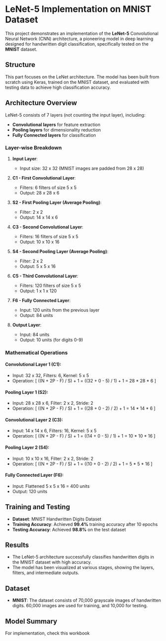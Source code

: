 # LeNet-5 Implementation on MNIST Dataset

This project demonstrates an implementation of the **LeNet-5** Convolutional Neural Network (CNN) architecture, a pioneering model in deep learning designed for handwritten digit classification, specifically tested on the **MNIST** dataset.

## Structure

This part focuses on the LeNet architecture. The model has been built from scratch using Keras, trained on the MNIST dataset, and evaluated with testing data to achieve high classification accuracy.

## Architecture Overview

LeNet-5 consists of 7 layers (not counting the input layer), including:
- **Convolutional layers** for feature extraction
- **Pooling layers** for dimensionality reduction
- **Fully Connected layers** for classification

### Layer-wise Breakdown

1. **Input Layer**: 
   - Input size: 32 x 32 (MNIST images are padded from 28 x 28)
   
2. **C1 - First Convolutional Layer**:
   - Filters: 6 filters of size 5 x 5
   - Output: 28 x 28 x 6

3. **S2 - First Pooling Layer (Average Pooling)**:
   - Filter: 2 x 2
   - Output: 14 x 14 x 6

4. **C3 - Second Convolutional Layer**:
   - Filters: 16 filters of size 5 x 5
   - Output: 10 x 10 x 16

5. **S4 - Second Pooling Layer (Average Pooling)**:
   - Filter: 2 x 2
   - Output: 5 x 5 x 16

6. **C5 - Third Convolutional Layer**:
   - Filters: 120 filters of size 5 x 5
   - Output: 1 x 1 x 120

7. **F6 - Fully Connected Layer**:
   - Input: 120 units from the previous layer
   - Output: 84 units

8. **Output Layer**:
   - Input: 84 units
   - Output: 10 units (for digits 0-9)

### Mathematical Operations

#### Convolutional Layer 1 (C1):
- Input: 32 x 32, Filters: 6, Kernel: 5 x 5
- Operation: 
  \[
  ((N + 2P - F) / S) + 1 = ((32 + 0 - 5) / 1) + 1 = 28 * 28 * 6
  \]
  
#### Pooling Layer 1 (S2):
- Input: 28 x 28 x 6, Filter: 2 x 2, Stride: 2
- Operation: 
  \[
  ((N + 2P - F) / S) + 1 = ((28 + 0 - 2) / 2) + 1 = 14 * 14 * 6
  \]

#### Convolutional Layer 2 (C3):
- Input: 14 x 14 x 6, Filters: 16, Kernel: 5 x 5
- Operation:
  \[
  ((N + 2P - F) / S) + 1 = ((14 + 0 - 5) / 1) + 1 = 10 * 10 * 16
  \]

#### Pooling Layer 2 (S4):
- Input: 10 x 10 x 16, Filter: 2 x 2, Stride: 2
- Operation:
  \[
  ((N + 2P - F) / S) + 1 = ((10 + 0 - 2) / 2) + 1 = 5 * 5 * 16
  \]

#### Fully Connected Layer (F6):
- Input: Flattened 5 x 5 x 16 = 400 units
- Output: 120 units

## Training and Testing

- **Dataset**: MNIST Handwritten Digits Dataset
- **Training Accuracy**: Achieved **99.4%** training accuracy after 10 epochs
- **Testing Accuracy**: Achieved **98.8%** on the test dataset

## Results

- The LeNet-5 architecture successfully classifies handwritten digits in the MNIST dataset with high accuracy.
- The model has been visualized at various stages, showing the layers, filters, and intermediate outputs.

## Dataset

- **MNIST**: The dataset consists of 70,000 grayscale images of handwritten digits. 60,000 images are used for training, and 10,000 for testing.

## Model Summary

For implementation, check this workbook
